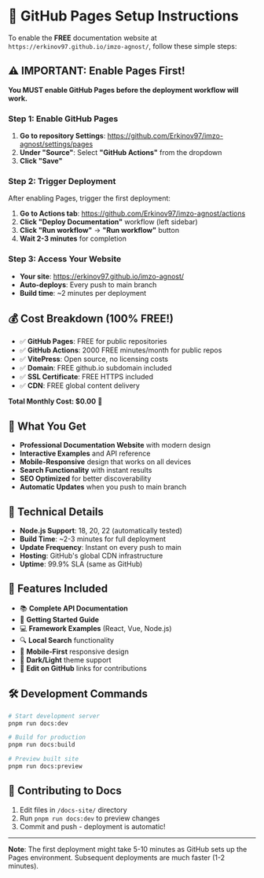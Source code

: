 # 🚀 GitHub Pages Setup Instructions

To enable the **FREE** documentation website at
`https://erkinov97.github.io/imzo-agnost/`, follow these simple steps:

## ⚠️ IMPORTANT: Enable Pages First!

**You MUST enable GitHub Pages before the deployment workflow will work.**

### Step 1: Enable GitHub Pages

1. **Go to repository Settings**:
   https://github.com/Erkinov97/imzo-agnost/settings/pages
2. **Under "Source"**: Select **"GitHub Actions"** from the dropdown
3. **Click "Save"**

### Step 2: Trigger Deployment

After enabling Pages, trigger the first deployment:

1. **Go to Actions tab**: https://github.com/Erkinov97/imzo-agnost/actions
2. **Click "Deploy Documentation"** workflow (left sidebar)
3. **Click "Run workflow"** → **"Run workflow"** button
4. **Wait 2-3 minutes** for completion

### Step 3: Access Your Website

- **Your site**: https://erkinov97.github.io/imzo-agnost/
- **Auto-deploys**: Every push to main branch
- **Build time**: ~2 minutes per deployment

## 💰 Cost Breakdown (100% FREE!)

- ✅ **GitHub Pages**: FREE for public repositories
- ✅ **GitHub Actions**: 2000 FREE minutes/month for public repos
- ✅ **VitePress**: Open source, no licensing costs
- ✅ **Domain**: FREE github.io subdomain included
- ✅ **SSL Certificate**: FREE HTTPS included
- ✅ **CDN**: FREE global content delivery

**Total Monthly Cost: $0.00** 💯

## 🌟 What You Get

- **Professional Documentation Website** with modern design
- **Interactive Examples** and API reference
- **Mobile-Responsive** design that works on all devices
- **Search Functionality** with instant results
- **SEO Optimized** for better discoverability
- **Automatic Updates** when you push to main branch

## 🔧 Technical Details

- **Node.js Support**: 18, 20, 22 (automatically tested)
- **Build Time**: ~2-3 minutes for full deployment
- **Update Frequency**: Instant on every push to main
- **Hosting**: GitHub's global CDN infrastructure
- **Uptime**: 99.9% SLA (same as GitHub)

## 📱 Features Included

- 📚 **Complete API Documentation**
- 🚀 **Getting Started Guide**
- 💻 **Framework Examples** (React, Vue, Node.js)
- 🔍 **Local Search** functionality
- 📱 **Mobile-First** responsive design
- 🌙 **Dark/Light** theme support
- 📝 **Edit on GitHub** links for contributions

## 🛠️ Development Commands

```bash
# Start development server
pnpm run docs:dev

# Build for production
pnpm run docs:build

# Preview built site
pnpm run docs:preview
```

## 🤝 Contributing to Docs

1. Edit files in `/docs-site/` directory
2. Run `pnpm run docs:dev` to preview changes
3. Commit and push - deployment is automatic!

---

**Note**: The first deployment might take 5-10 minutes as GitHub sets up the
Pages environment. Subsequent deployments are much faster (1-2 minutes).
